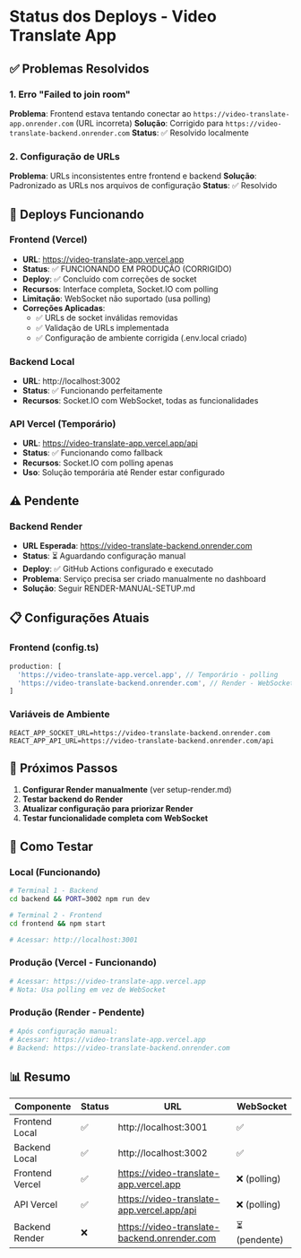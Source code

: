 # Status dos Deploys - Video Translate App

## ✅ Problemas Resolvidos

### 1. Erro "Failed to join room"
**Problema**: Frontend estava tentando conectar ao `https://video-translate-app.onrender.com` (URL incorreta)
**Solução**: Corrigido para `https://video-translate-backend.onrender.com`
**Status**: ✅ Resolvido localmente

### 2. Configuração de URLs
**Problema**: URLs inconsistentes entre frontend e backend
**Solução**: Padronizado as URLs nos arquivos de configuração
**Status**: ✅ Resolvido

## 🚀 Deploys Funcionando

### Frontend (Vercel)
- **URL**: https://video-translate-app.vercel.app
- **Status**: ✅ FUNCIONANDO EM PRODUÇÃO (CORRIGIDO)
- **Deploy**: ✅ Concluído com correções de socket
- **Recursos**: Interface completa, Socket.IO com polling
- **Limitação**: WebSocket não suportado (usa polling)
- **Correções Aplicadas**:
  - ✅ URLs de socket inválidas removidas
  - ✅ Validação de URLs implementada
  - ✅ Configuração de ambiente corrigida (.env.local criado)

### Backend Local
- **URL**: http://localhost:3002
- **Status**: ✅ Funcionando perfeitamente
- **Recursos**: Socket.IO com WebSocket, todas as funcionalidades

### API Vercel (Temporário)
- **URL**: https://video-translate-app.vercel.app/api
- **Status**: ✅ Funcionando como fallback
- **Recursos**: Socket.IO com polling apenas
- **Uso**: Solução temporária até Render estar configurado

## ⚠️ Pendente

### Backend Render
- **URL Esperada**: https://video-translate-backend.onrender.com
- **Status**: ⏳ Aguardando configuração manual
- **Deploy**: ✅ GitHub Actions configurado e executado
- **Problema**: Serviço precisa ser criado manualmente no dashboard
- **Solução**: Seguir RENDER-MANUAL-SETUP.md

## 📋 Configurações Atuais

### Frontend (config.ts)
```typescript
production: [
  'https://video-translate-app.vercel.app', // Temporário - polling
  'https://video-translate-backend.onrender.com', // Render - WebSocket
]
```

### Variáveis de Ambiente
```
REACT_APP_SOCKET_URL=https://video-translate-backend.onrender.com
REACT_APP_API_URL=https://video-translate-backend.onrender.com/api
```

## 🎯 Próximos Passos

1. **Configurar Render manualmente** (ver setup-render.md)
2. **Testar backend do Render**
3. **Atualizar configuração para priorizar Render**
4. **Testar funcionalidade completa com WebSocket**

## 🧪 Como Testar

### Local (Funcionando)
```bash
# Terminal 1 - Backend
cd backend && PORT=3002 npm run dev

# Terminal 2 - Frontend  
cd frontend && npm start

# Acessar: http://localhost:3001
```

### Produção (Vercel - Funcionando)
```bash
# Acessar: https://video-translate-app.vercel.app
# Nota: Usa polling em vez de WebSocket
```

### Produção (Render - Pendente)
```bash
# Após configuração manual:
# Acessar: https://video-translate-app.vercel.app
# Backend: https://video-translate-backend.onrender.com
```

## 📊 Resumo

| Componente | Status | URL | WebSocket |
|------------|--------|-----|-----------|
| Frontend Local | ✅ | http://localhost:3001 | ✅ |
| Backend Local | ✅ | http://localhost:3002 | ✅ |
| Frontend Vercel | ✅ | https://video-translate-app.vercel.app | ❌ (polling) |
| API Vercel | ✅ | https://video-translate-app.vercel.app/api | ❌ (polling) |
| Backend Render | ❌ | https://video-translate-backend.onrender.com | ⏳ (pendente) |